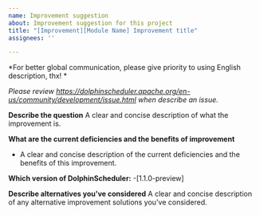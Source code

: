 ```yaml
---
name: Improvement suggestion
about: Improvement suggestion for this project
title: "[Improvement][Module Name] Improvement title"
assignees: ''

---
```


*For better global communication, please give priority to using English description, thx! *

*Please review https://dolphinscheduler.apache.org/en-us/community/development/issue.html when describe an issue.*

**Describe the question**
A clear and concise description of what the improvement is.

**What are the current deficiencies and the benefits of improvement**
- A clear and concise description of the current deficiencies and the benefits of this improvement.

**Which version of DolphinScheduler:**
 -[1.1.0-preview]

**Describe alternatives you've considered**
A clear and concise description of any alternative improvement solutions you've considered.
